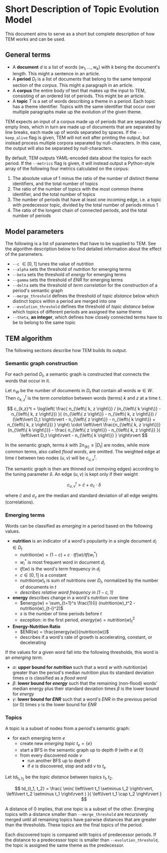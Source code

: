 # Short Description of Topic Evolution Model

This document aims to serve as a short but complete description of how TEM works
and can be used.

## General terms

- A **document** $d$ is a list of words $(w_1, ..., w_k)$ with $k$ being the
  document's length. This might a sentence in an article.
- A **period** $D_t$ is a list of documents that belong to the same temporal
  section of the *corpus*. This might a paragraph in an article.
- A **corpus** the entire body of text that makes up the input to TEM, consisting
  of an ordered list of periods. This might be an article.
- A **topic** $T$ is a set of words describing a theme in a period. Each topic
  has a theme identifier. Topics with the same identifier that occur over
  multiple paragraphs make up the evolution of the given theme.

TEM expects an input of a corpus made up of periods that are separated by empty
lines, which in turn are made up of documents that are separated by line breaks,
each made up of words separated by spaces. If the `--keep_alive` flag is given,
TEM will not exit after printing the output, but instead process multiple
corpora separated by null-characters. In this case, the output will also be
separated by null-characters.

By default, TEM outputs YAML-encoded data about the topics for each period. If
the `--metrics` flag is given, it will instead output a Python-style array of
the following four metrics calculated on the corpus:

1. The absolute value of 1 minus the ratio of the number of distinct theme
   identifiers, and the total number of topics
2. The ratio of the number of topics with the most common theme identifier, and
   the total number of topics
3. The number of periods that have at least one incoming edge, i.e. a topic with
   predecessor topic, divided by the total number of periods minus 1
4. The ratio of the longest chain of connected periods, and the total number
   of periods

## Model parameters

The following is a list of parameters that have to be supplied to TEM. See the
algorithm description below to find detailed information about the effect of the
parameters.

- `--c` $\in [0, 1]$ tunes the value of $nutrition$
- `--alpha` sets the threshold of $nutrition$ for emerging terms
- `--beta` sets the threshold of $energy$ for emerging terms
- `--gamma` sets the threshold of $ENR$ for emerging terms
- `--delta` sets the threshold of *term correlation* for the construction of
  a period's semantic graph
- `--merge_threshold` defines the threshold of *topic distance* below which
  distinct topics within a period are merged into one
- `--evolution_threshold` defines the threshold of *topic distance* below which
  topics of different periods are assigned the same theme
- `--theta`, **an integer**, which defines how closely connected terms have to
  be to belong to the same topic

## TEM algorithm

The following sections describe how TEM builds its output.

### Semantic graph construction

For each period $D_t$, a semantic graph is constructed that connects the words
that occur in it.

Let $n_W$ be the number of documents in $D_t$ that contain all words $w \in W$.
Then $c_{k,z}^t$ is the *term correlation* between words (terms) $k$ and $z$ at
a time $t$.

$$
  c_{k,z}^t = \log\left(
    \frac{
      n_{\left\{ k, z \right\}} / (n_{\left\{ k \right\}} - n_{\left\{ k, z \right\}})
    }{
      (n_{\left\{ z \right\}} - n_{\left\{ k, z \right\}}) /
        (\left\lvert D_t \right\rvert
          - n_{\left\{ z \right\}}
          - n_{\left\{ k \right\}}
          + n_{\left\{ k, z \right\}})
    }
  \right) \cdot \left\lvert
    \frac{n_{\left\{ k, z \right\}}}{n_{\left\{ k \right\}}} - \frac{
        n_{\left\{ z \right\}} - n_{\left\{ k, z \right\}}
    }{
        \left\lvert D_t \right\rvert - n_{\left\{ k \right\}}
      }
  \right\rvert
$$

In the semantic graph, terms $k$ with $2 n_{\{ k \}} \leq \lvert D_t \rvert$ are
nodes, while more common terms, also called *flood words*, are omitted. The
weighted edge at time $t$ between two nodes $(u, v)$ will be $c_{u, v}^t$.

The semantic graph is then are thinned out (removing edges) according to the
tuning parameter $\delta$. An edge $(u, v)$ is kept only if their weight

$$
c_{u, v}^t > \tilde{c} + \sigma_c \cdot \delta
$$

where $\tilde{c}$ and $\sigma_c$ are the median and standard deviation of all
edge weights (correlations).

### Emerging terms

Words can be classified as *emerging* in a period based on the following values.

- **nutrition** is an indicator of a word's popularity in a single document $d_i \in D_t$
  - $nutrition(w) = (1 - c) + c \cdot tf(w) / tf(w_i^*)$
  - $w_i^*$ is most frequent word in document $d_i$
  - $tf(w)$ is the word's term frequency in $d_i$
  - $c \in [0, 1]$ is a constant
  - $nutrition(w)_t$ is sum of nutritions over $D_t$, normalized by the number
    of documents in $t$
  - *describes relative word frequency in $[1-c, 1]$*
- **energy** describes change in a word's nutrition over time
  - $energy(w) = \sum_{t=1}^s \frac{1}{i} (nutrition(w)_t^2 - nutrition(w)_{t-i}^2)$
  - $s$ is the number of time periods before $t$
  - exception: in the first period, $energy(w) = nutrition(w)_t^2$
- **Energy-Nutrition Ratio**
  - $ENR(w) = \frac{energy(w)}{nutrition(w)}$
  - describes if a word's rate of growth is accelerating, constant, or
    decelerating

If the values for a given word fall into the following thresholds, this word is
an *emerging term*.

- $\alpha$: **upper bound for $nutrition$** such that a word $w$ with
  $nutrition(w)$ greater than the period's median $nutrition$ plus its standard
  deviation times $\alpha$ is classified as a *flood word*
- $\beta$: **lower bound for $energy$** such that the remaining (non-flood)
  words' median energy plus their standard deviation times $\beta$ is the lower
  bound for $energy$
- $\gamma$: **lower bound for $ENR$** such that a word's $ENR$ in the previous
  period (or $0$) times $\gamma$ is the lower bound for $ENR$

### Topics

A topic is a subset of nodes from a period's semantic graph:

- for each emerging term $e$
  - create new *emerging topic* $t_e = \{ e \}$
  - start a BFS in the semantic graph up to depth $\theta$ (with $e$ at $0$)
  - from every discovered node $v$
    - run another BFS up to depth $\theta$
    - if $e$ is discovered, stop and add $v$ to $t_e$

Let $td_{t_1, t_2}$ be the *topic distance* between topics $t_1, t_2$.

$$
  td_{t_1, t_2} = \frac{
      \min(
        \left\lvert t_1 \setminus t_2 \right\rvert,
        \left\lvert t_2 \setminus t_1 \right\rvert
      )
    }{
      \left\lvert t_1 \cap t_2 \right\rvert
    }
$$

A distance of $0$ implies, that one topic is a subset of the other. Emerging
topics with a distance smaller than `--merge_threshold` are recursively merged
until all remaining topics have pairwise distances that are greater than the
thresholds. These topics are the final topics of the period.

Each discovered topic is compared with topics of predecessor periods. If the
distance to a predecessor topic is smaller than `--evolution_threshold`, the
topic is assigned the same theme as the predecessor.
